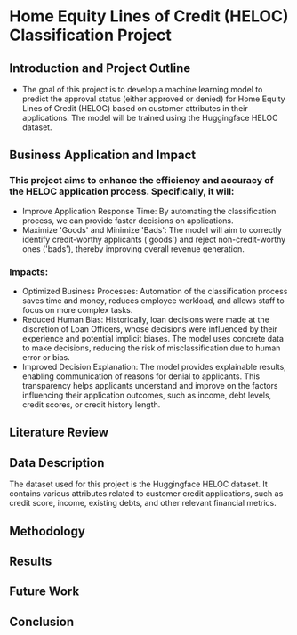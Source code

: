 # Home Equity Lines of Credit (HELOC) Classification Project
## Introduction and Project Outline
- The goal of this project is to develop a machine learning model to predict the approval status (either approved or denied) for Home Equity Lines of Credit (HELOC) based on customer attributes in their applications. The model will be trained using the Huggingface HELOC dataset.

## Business Application and Impact
### This project aims to enhance the efficiency and accuracy of the HELOC application process. Specifically, it will:

- Improve Application Response Time: By automating the classification process, we can provide faster decisions on applications.
- Maximize 'Goods' and Minimize 'Bads': The model will aim to correctly identify credit-worthy applicants ('goods') and reject non-credit-worthy ones ('bads'), thereby improving overall revenue generation.

### Impacts:
- Optimized Business Processes: Automation of the classification process saves time and money, reduces employee workload, and allows staff to focus on more complex tasks.
- Reduced Human Bias: Historically, loan decisions were made at the discretion of Loan Officers, whose decisions were influenced by their experience and potential implicit biases. The model uses concrete data to make decisions, reducing the risk of misclassification due to human error or bias.
- Improved Decision Explanation: The model provides explainable results, enabling communication of reasons for denial to applicants. This transparency helps applicants understand and improve on the factors influencing their application outcomes, such as income, debt levels, credit scores, or credit history length.

## Literature Review

## Data Description
The dataset used for this project is the Huggingface HELOC dataset. It contains various attributes related to customer credit applications, such as credit score, income, existing debts, and other relevant financial metrics.

## Methodology

## Results

## Future Work

## Conclusion
